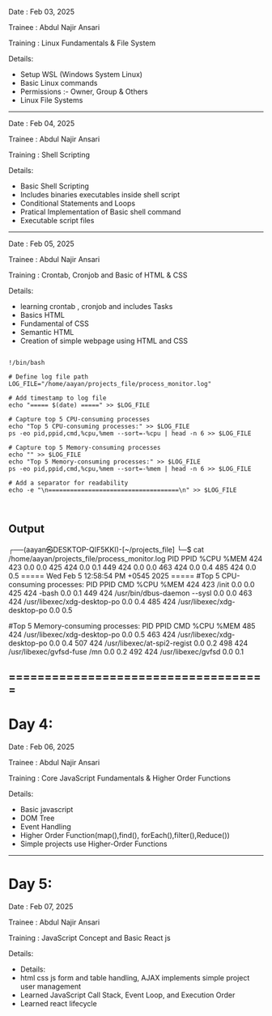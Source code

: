 Date : Feb 03, 2025

Trainee : Abdul Najir Ansari

Training : Linux Fundamentals & File System


Details: 
- Setup WSL (Windows System Linux) 
- Basic Linux commands
- Permissions :- Owner, Group & Others
- Linux File Systems 

-------------------------------------------
Date : Feb 04, 2025

Trainee : Abdul Najir Ansari

Training : Shell Scripting


Details: 
- Basic Shell Scripting 
- Includes binaries executables inside shell script
- Conditional Statements and Loops
- Pratical Implementation of Basic shell command
- Executable script files

--------------------------------------------------------

Date : Feb 05, 2025

Trainee : Abdul Najir Ansari

Training : Crontab, Cronjob and Basic of HTML & CSS


Details: 
- learning crontab , cronjob and includes Tasks
- Basics HTML 
- Fundamental of CSS
- Semantic HTML
- Creation of simple webpage using HTML and CSS 

```

!/bin/bash

# Define log file path
LOG_FILE="/home/aayan/projects_file/process_monitor.log"

# Add timestamp to log file
echo "===== $(date) =====" >> $LOG_FILE

# Capture top 5 CPU-consuming processes
echo "Top 5 CPU-consuming processes:" >> $LOG_FILE
ps -eo pid,ppid,cmd,%cpu,%mem --sort=-%cpu | head -n 6 >> $LOG_FILE

# Capture top 5 Memory-consuming processes
echo "" >> $LOG_FILE
echo "Top 5 Memory-consuming processes:" >> $LOG_FILE
ps -eo pid,ppid,cmd,%cpu,%mem --sort=-%mem | head -n 6 >> $LOG_FILE

# Add a separator for readability
echo -e "\n====================================\n" >> $LOG_FILE



````
## Output
┌──(aayan㉿DESKTOP-QIF5KKI)-[~/projects_file]
└─$ cat /home/aayan/projects_file/process_monitor.log
  PID  PPID %CPU %MEM
  424   423  0.0  0.0
  425   424  0.0  0.1
  449   424  0.0  0.0
  463   424  0.0  0.4
  485   424  0.0  0.5
===== Wed Feb  5 12:58:54 PM +0545 2025 =====
#Top 5 CPU-consuming processes:
  PID  PPID CMD                         %CPU %MEM
  424   423 /init                        0.0  0.0
  425   424 -bash                        0.0  0.1
  449   424 /usr/bin/dbus-daemon --sysl  0.0  0.0
  463   424 /usr/libexec/xdg-desktop-po  0.0  0.4
  485   424 /usr/libexec/xdg-desktop-po  0.0  0.5

#Top 5 Memory-consuming processes:
  PID  PPID CMD                         %CPU %MEM
  485   424 /usr/libexec/xdg-desktop-po  0.0  0.5
  463   424 /usr/libexec/xdg-desktop-po  0.0  0.4
  507   424 /usr/libexec/at-spi2-regist  0.0  0.2
  498   424 /usr/libexec/gvfsd-fuse /mn  0.0  0.2
  492   424 /usr/libexec/gvfsd           0.0  0.1

====================================
--------------------------------------------------------------------------------------

# Day 4:

Date : Feb 06, 2025

Trainee : Abdul Najir Ansari

Training :  Core JavaScript Fundamentals &  Higher Order Functions


Details:
- Basic javascript 
- DOM Tree
- Event Handling
- Higher Order Function(map(),find(), forEach(),filter(),Reduce())
- Simple projects use Higher-Order Functions

--------------------------------------------------------------------------------------

# Day 5:

Date : Feb 07, 2025

Trainee : Abdul Najir Ansari

Training :  JavaScript Concept and Basic React js 


Details:
- Details:
- html css js form and table handling, AJAX  implements simple project user management   
- Learned JavaScript Call Stack, Event Loop, and Execution Order
- Learned  react lifecycle